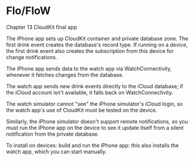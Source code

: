 #  Flo/FloW
Chapter 13 CloudKit final app

The iPhone app sets up CloudKit container and private database zone. The first drink event creates the database's record type. If running on a device, the first drink event also creates the subscription from this device for change notifications.

The iPhone app sends data to the watch app via WatchConnectivity, whenever it fetches changes from the database.

The watch app sends new drink events directly to the iCloud database; if the iCloud account isn't available, it falls back on WatchConnectivity.

The watch simulator cannot "see" the iPhone simulator's iCloud login, so the watch app's use of CloudKit must be tested on the device.

Similarly, the iPhone simulator doesn't support remote notifications, so you must run the iPhone app on the device to see it update itself from a silent notification from the private database.

To install on devices: build and run the iPhone app: this also installs the watch app, which you can start manually.
